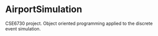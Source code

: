 # AirportSimulation
CSE6730 project. Object oriented programming applied to the discrete event simulation.
